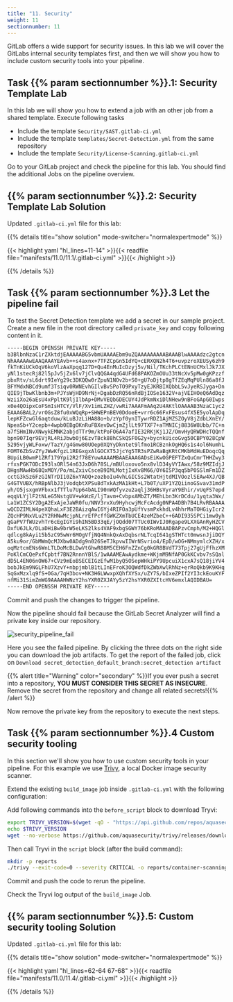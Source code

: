 ```yaml
---
title: "11. Security"
weight: 11
sectionnumber: 11
---
```


GitLab offers a wide support for security issues. In this lab we will cover the GitLabs internal security templates first, and then we will show you how to include custom security tools into your pipeline.


## Task {{% param sectionnumber %}}.1: Security Template Lab

In this lab we will show you how to extend a job with an other job from a shared template.
Execute following tasks

* Include the template `Security/SAST.gitlab-ci.yml`
* Include the template `templates/Secret-Detection.yml` from the same repository
* Include the template `Security/License-Scanning.gitlab-ci.yml`

Go to your GitLab project and check the pipeline for this lab. You should find the additional Jobs on the pipeline overview.


## {{% param sectionnumber %}}.2: Security Template Lab Solution

Updated `.gitlab-ci.yml` file for this lab:

{{% details title="show solution" mode-switcher="normalexpertmode" %}}

{{< highlight yaml "hl_lines=11-14" >}}{{< readfile file="manifests/11.0/11.1/.gitlab-ci.yml" >}}{{< /highlight >}}

{{% /details %}}


## Task {{% param sectionnumber %}}.3 Let the pipeline fail

To test the Secret Detection template we add a secret in our sample project. Create a new file in the root directory called `private_key` and copy following content in it.

```txt
-----BEGIN OPENSSH PRIVATE KEY-----
b3BlbnNzaC1rZXktdjEAAAAABG5vbmUAAAAEbm9uZQAAAAAAAAABAAABlwAAAAdzc2gtcn
NhAAAAAwEAAQAAAYEAvb++s4axnx+7TFZCpGn5IdYQ+cERXQN2h4T6+uvpzroXEUSy6zh9
fkTnKiUCkOqV6koVlzAaXpqq127D+Qu4EnMuIcDzyj5v/Nil/TKchPLCtENnUCMxlJk7JX
yNl1stecRj82l5pJv5jZx6lv7jClvQQGA4qdG4UFd68PAKOZmOUu33tNcXv5pMw0gKPzzf
pbxRtv/sL6drt9IeYg29c3DKQQw0rZpuN1NOv2b+S0+gU7oDjtp8gTfZEqMqPUln86a8fJ
BFYMdxNBCd9umf3Tsiqv0RWNEvhGIlvBvSPoTO9PxyTzyEJKRBIXQbbL5vJyeRSJyga+Dn
QIE9jTbwKlbnb3m+PJYsWjHD9NrNj+DgabDzRQ56nRdBjIOSe1632V+ajVEIHOeQ6AdDqz
WziiXo26aEsU4xPpltK9ljIlbAp+DMvVEQbGDECUY4JdPkmNxiDlNHew9nBFoGApG0Iwps
x0e4QOipxCoFSmIsHTCY/VlF/Xv1imLZHZ/vwRi7AAAFmAAq2U4AKtlOAAAAB3NzaC1yc2
EAAAGBAL2/vrOGsZ8fu0xWQqRp+SHWEPnBEV0DdoeE+vrr6c66FxFEsus4fX5E5yolApDq
lepKFZcwGl6aqtduw/kLuBJzLiHA88o+b/zYpf0ynITywrRDZ1AjMZSZOyV8jZdbLXnEY/
NpeaSb+Y2cepb+4wpb0EBgOKnRuFBXevDwCjmZjlLt97TXF7+aTMNICj8836W8Ubb/7C+n
a7fSHmINvXNwykEMNK2abjdTTr9m/ktPoFO6A47afIE32RKjKj1JZ/OmvHyQRWDHcTQQnf
bpn907Iqr9EVjRL4RiJbwb0j6EzvT8ck88hCSkQSF0G2y+bycnkUicoGvg50CBPY028CpW
5295vjyWLFoxw/TazY/g4Gmw80UOep0XQYyDkntet9lfmo1RCBznkOgHQ6s1s4ol6NumhL
FOMT6ZbSvZYyJWwKfgzL1REGxgxAlGOCXT5JjcYg5TR3sPZwRaBgKRtCMKbMdHuEDoqcQq
BUpiLB0wmP1ZRf179Ypi2R2f78EYuwAAAAMBAAEAAAGADsEiKwOGPEFTZxQuCmrTHHZwy3
rfxsPGK7ODcI93lsORl54n63JxD6h78SL/mBUloxovo5nx8vlD34yVYIAwx/58z9MZIdjJ
DHgsMAwHb68QxMOY/Po/mLZxivCsceB9IMLMotjIxKv8M66/OY6ISP3qq5bP0SSlmFm1DZ
cctG3kSz6FzGINTrDI10Z6xYAOQ+zozboIu4vhLGICSs2WtatHjtdMIVOozlSEAw4XJ/QB
G4GTVUBX/hRBpNlbJ3jVodqbtXPSu8dTxkAzMA1kHt+L7b0T/uXP1YZQiinoGSvav31mdP
yh/O5jsxgmVFbxx1fTTlu7Up64bALI90nWQfyvzu2aqlj36HBsVyraY9Ehir/vUqFS7epd
eqqVLYjlF2tNLeG5NstgUV+wkWzE/ljTavm+CvbpxAMbZT/MEhLbn3KrDCdu/1yqta3Wx/
La1W1ZCSY2DgA2ExAjeJaWR0fu/NNV3rxXu9HyhcwjMcFcAcdg0NPA4DBh7B4LRvRBAAAA
wQCDZIMLW4peXQhaLxF3E2BAizqAwI6Yj4RIFOa3pUfYvsmPxkhdLv4hhrMaTOHGiyIcr2
ZQcHP9NxVLu2Y2RHNwMcjpNLrrEfPcffGWKZXmTbUCE4zeMZbeC++6ADI935SPCi1mw0yh
gGaPV7fWUzvhTr6cEgIGYi9hIN5BD33qE/jOQdd07TTUc0IWvIJ0Rgape9LXXGAnRyHZCV
DxfU6JLk/DLaDHiBw9brW5eLKS2lks4VAF9xbgSGWY76bKRoMAAADBAPzvCmph/M2+HQGl
qdlcg8kAyi15b5zC95wWr6MOgVfjNQ4NnkQxAxDqbsrNLTcqI641gSTHTct0mwsnJjiDQY
A5ku9or/GbMWmQcMJXbw0ADdg9n026SeTJkpvwIIWrNSvrio4/EpD/wOG+NMmymlcXZH/x
oqMztcmENs6WnLTLDoMcBLDwVtGhwR88M5CEH6FnZZnCg0kGR8BVdT73Tpj27gUjFfhzXM
PoKlCmCQePxfCpbtf7BN2RnnnYBlS/1wAAAMEAwAydkme+WKjmM9NfAP0GkKCvbv7sSQal
dD5L4EN06nOW67+CVz9mEoBSECEIGzEfwM1byQ5OSepWHkiPY9UpcuiX1cxA7sQ18jiYV4
bobJkEm9NGLFhU7XzvY+nbpjmblB1tLInEFroK3OQWdfDkZWbXwlRhNz+erRoQkb9K9KHq
SqGxMzxlq9fS+OGa/7qH3bov+NK3H6LWwxpXQhfXYSx/uZY7S/bIxeZPIf2YI3ckEouKYF
nfMi31SimZmWG9AAAAHWNzY2hsYXR0ZXJAYy5zY2hsYXR0ZXItcHV6emxlAQIDBAU=
-----END OPENSSH PRIVATE KEY-----
```

Commit and push the changes to trigger the pipeline.

Now the pipeline should fail because the GitLab Secret Analyzer will find a private key inside our repository.

![security_pipeline_fail](../security_pipeline_fail.png)

Here you see the failed pipeline. By clicking the three dots on the right side you can download the job artifacts. To get the report of the failed job, click on `Download secret_detection_default_branch:secret_detection artifact`

{{% alert title="Warning" color="secondary" %}}If you ever push a secret into a repository, **YOU MUST CONSIDER THIS SECRET AS INSECURE**. Remove the secret from the repository and change all related secrets!{{% /alert %}}

Now remove the private key from the repository to execute the next steps.


## Task {{% param sectionnumber %}}.4 Custom security tooling

In this section we'll show you how to use custom security tools in your pipeline. For this example we use [Trivy](https://github.com/aquasecurity/trivy), a local Docker image security scanner.

Extend the existing `build_image` job inside `.gitlab-ci.yml` with the following configuration:

Add following commands into the `before_script` block to download Tryvi:

```bash
export TRIVY_VERSION=$(wget -qO - "https://api.github.com/repos/aquasecurity/trivy/releases/latest" | grep '"tag_name":' | sed -E 's/.*"v([^"]+)".*/\1/')
echo $TRIVY_VERSION
wget --no-verbose https://github.com/aquasecurity/trivy/releases/download/v${TRIVY_VERSION}/trivy_${TRIVY_VERSION}_Linux-64bit.tar.gz -O - | tar  -zxvf -
```

Then call Tryvi in the `script` block (after the build command):

```bash
mkdir -p reports
./trivy --exit-code=0 --severity CRITICAL -o reports/container-scanning-report_$CI_COMMIT_SHORT_SHA.json $IMAGE_NAME
```

Commit and push the code to rerun the pipeline.

Check the Tryvi log output of the `build_image` Job.


## {{% param sectionnumber %}}.5: Custom security tooling Solution

Updated `.gitlab-ci.yml` file for this lab:

{{% details title="show solution" mode-switcher="normalexpertmode" %}}

{{< highlight yaml "hl_lines=62-64 67-68" >}}{{< readfile file="manifests/11.0/11.4/.gitlab-ci.yml" >}}{{< /highlight >}}

{{% /details %}}
